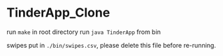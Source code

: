 # TinderApp_Clone
run `make` in root directory
run `java TinderApp` from bin

swipes put in `./bin/swipes.csv`, please delete this file before re-running.
